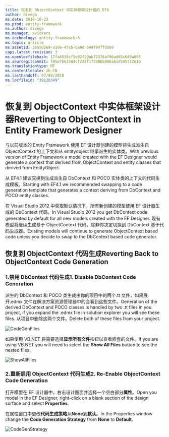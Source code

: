 ```yaml
---
title: 恢复到 ObjectContext 中实体框架设计器的 EF6
author: divega
ms.date: 2016-10-23
ms.prod: entity-framework
ms.author: divega
ms.manager: avickers
ms.technology: entity-framework-6
ms.topic: article
ms.assetid: 36550569-a1de-47cb-ba6d-544794ffd500
caps.latest.revision: 3
ms.openlocfilehash: 17fa6538cf5e92f59ab72376af96ad65c640a085
ms.sourcegitcommit: f05e7b62584cf228f17390bb086a61d505712e1b
ms.translationtype: MT
ms.contentlocale: zh-CN
ms.lasthandoff: 07/08/2018
ms.locfileid: "39120349"
---
```

# <a name="reverting-to-objectcontext-in-entity-framework-designer"></a><span data-ttu-id="c4851-102">恢复到 ObjectContext 中实体框架设计器</span><span class="sxs-lookup"><span data-stu-id="c4851-102">Reverting to ObjectContext in Entity Framework Designer</span></span>
<span data-ttu-id="c4851-103">与以前版本的 Entity Framework 使用 EF 设计器创建的模型将生成派生自 ObjectContext 的上下文和从 entityobject 继承派生的实体类。</span><span class="sxs-lookup"><span data-stu-id="c4851-103">With previous version of Entity Framework a model created with the EF Designer would generate a context that derived from ObjectContext and entity classes that derived from EntityObject.</span></span>

<span data-ttu-id="c4851-104">从 EF4.1 建议交换到生成派生自 DbContext 和 POCO 实体类的上下文的代码生成模板。</span><span class="sxs-lookup"><span data-stu-id="c4851-104">Starting with EF4.1 we recommended swapping to a code generation template that generates a context deriving from DbContext and POCO entity classes.</span></span>

<span data-ttu-id="c4851-105">在 Visual Studio 2012 中获取默认情况下，所有新创建的模型使用 EF 设计器生成的 DbContext 代码。</span><span class="sxs-lookup"><span data-stu-id="c4851-105">In Visual Studio 2012 you get DbContext code generated by default for all new models created with the EF Designer.</span></span> <span data-ttu-id="c4851-106">现有模型将继续生成基于 ObjectContext 代码，除非你决定切换到 DbContext 基于代码生成器。</span><span class="sxs-lookup"><span data-stu-id="c4851-106">Existing models will continue to generate ObjectContext based code unless you decide to swap to the DbContext based code generator.</span></span>

## <a name="reverting-back-to-objectcontext-code-generation"></a><span data-ttu-id="c4851-107">恢复到 ObjectContext 代码生成</span><span class="sxs-lookup"><span data-stu-id="c4851-107">Reverting Back to ObjectContext Code Generation</span></span>

### <a name="1-disable-dbcontext-code-generation"></a><span data-ttu-id="c4851-108">1.禁用 DbContext 代码生成</span><span class="sxs-lookup"><span data-stu-id="c4851-108">1. Disable DbContext Code Generation</span></span>

<span data-ttu-id="c4851-109">派生的 DbContext 和 POCO 类生成由你的项目中的两个.tt 文件，如果展开.edmx 文件在解决方案资源管理器中的会看到这些文件。</span><span class="sxs-lookup"><span data-stu-id="c4851-109">Generation of the derived DbContext and POCO classes is handled by two .tt files in you project, if you expand the .edmx file in solution explorer you will see these files.</span></span> <span data-ttu-id="c4851-110">从项目中删除这两个文件。</span><span class="sxs-lookup"><span data-stu-id="c4851-110">Delete both of these files from your project.</span></span>

![CodeGenFiles](~/ef6/media/codegenfiles.png)

<span data-ttu-id="c4851-112">如果使用 VB.NET 将需要选择**显示所有文件**按钮以查看嵌套的文件。</span><span class="sxs-lookup"><span data-stu-id="c4851-112">If you are using VB.NET you will need to select the **Show All Files** button to see the nested files.</span></span>

![ShowAllFiles](~/ef6/media/showallfiles.png)

### <a name="2-re-enable-objectcontext-code-generation"></a><span data-ttu-id="c4851-114">2.重新启用 ObjectContext 代码生成</span><span class="sxs-lookup"><span data-stu-id="c4851-114">2. Re-Enable ObjectContext Code Generation</span></span>

<span data-ttu-id="c4851-115">打开模型在 EF 设计器中，右击设计图面并选择一个空白部分**属性**。</span><span class="sxs-lookup"><span data-stu-id="c4851-115">Open you model in the EF Designer, right-click on a blank section of the design surface and select **Properties**.</span></span>

<span data-ttu-id="c4851-116">在属性窗口中更改**代码生成策略**从**None**到**默认**。</span><span class="sxs-lookup"><span data-stu-id="c4851-116">In the Properties window change the **Code Generation Strategy** from **None** to **Default**.</span></span>

![CodeGenStrategy](~/ef6/media/codegenstrategy.png)
